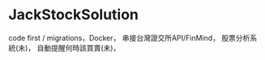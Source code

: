 # JackStockSolution
 code first / migrations，Docker，
 串接台灣證交所API/FinMind，
 股票分析系統(未)，
 自動提醒何時該買賣(未)，
